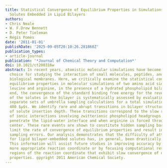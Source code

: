 ```yaml
---
title: Statistical Convergence of Equilibrium Properties in Simulations of Molecular
  Solutes Embedded in Lipid Bilayers
authors:
- Chris Neale
- W. F.Drew Bennett
- D. Peter Tieleman
- Régis Pomès
date: '2011-01-01'
publishDate: '2025-09-05T20:10:26.281860Z'
publication_types:
- article-journal
publication: '*Journal of Chemical Theory and Computation*'
doi: 10.1021/ct200316w
abstract: In recent years, atomistic molecular simulations have become a method of
  choice for studying the interaction of small molecules, peptides, and proteins with
  biological membranes. Here, we critically examine the statistical convergence of
  equilibrium properties in molecular simulations of two amino acid side-chain analogs,
  leucine and arginine, in the presence of a hydrated phospholipid bilayer. To this
  end, the convergence of the standard binding free energy for the reversible insertion
  of the solutes in the bilayer is systematically assessed by evaluating dozens of
  separate sets of umbrella sampling calculations for a total simulation time exceeding
  400 $μ$s. We identify rare and abrupt transitions in bilayer structure as a function
  of solute insertion depth. These transitions correspond to the slow reorganization
  of ionic interactions involving zwitterionic phospholipid headgroups when the solutes
  penetrate the lipid-water interface and when arginine is forced through the bilayer
  center. These rare events are shown to constitute hidden sampling barriers that
  limit the rate of convergence of equilibrium properties and result in systematic
  sampling errors. Our analysis demonstrates that the difficulty of attaining convergence
  for lipid bilayer-embedded solutes has, in general, been drastically underestimated.
  This information will assist future studies in improving accuracy by selecting a
  more appropriate reaction coordinate or by focusing computational resources on those
  regions of the reaction coordinate that exhibit slow convergence of equilibrium
  properties. o̧pyright 2011 American Chemical Society.
---
```

